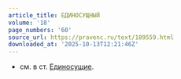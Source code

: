 ```yaml
---
article_title: ЕДИНОСУЩНЫЙ
volume: '18'
page_numbers: '60'
source_url: https://pravenc.ru/text/189559.html
downloaded_at: '2025-10-13T12:21:46Z'
---
```


- см. в ст. [Единосущие](https://pravenc.ru/text/Единосущие.html).
